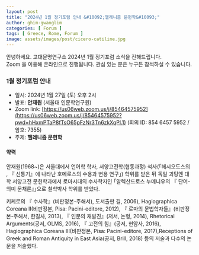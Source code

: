 ```yaml
---
layout: post
title: "2024년 1월 정기포럼 안내 &#10092;헬레니즘 문헌학&#10093;"
author: ghim-gwanglim
categories: [ Forum ]
tags: [ Greece, Rome, Forum ]
image: assets/images/post/cicero-catiline.jpg
---
```


안녕하세요. 고대문명연구소 2024년 1월 정기포럼 소식을 전해드립니다.<br> 
Zoom 을 이용해 온라인으로 진행됩니다. 관심 있는 분은 누구든 참석하실 수 있습니다. 


### 1월 정기포럼 안내
- 일시: 2024년 1월 27일 (토) 오후 2시
- 발표: __안재원__ (서울대 인문학연구원)
- Zoom link: [https://us06web.zoom.us/j/85464575952](https://us06web.zoom.us/j/85464575952?pwd=hHxmPTaP8fTsO65pFzNr3Tn6zkXqPl.1)
  (회의 ID: 854 6457 5952 / 암호: 7355)
- 주제: __헬레니즘 문헌학__

#### 약력
안재원(1968~)은 서울대에서 언어학 학사, 서양고전학(협동과정) 석사(｢헤시오도스의 , 『 신통기』에 나타난 호메로스의 수용과 변용 연구｣) 학위를 받은 뒤 독일 괴팅엔 대학 서양고전 문헌학과에서 로마시대의 수사학자인 ｢알렉산드로스 누메니우의 『 단어-의미 문채론』｣으로 철학박사 학위를 받았다.

키케로의 『 수사학』(비판정본-주해서), 도서출판 길, 2006), Hagiographica Coreana II(비판정본, Pisa: Pacini-editore, 2012), 『 로마의 문법학자들』(비판정본-주해서, 한길사, 2013), 『 인문의 재발견』(저서, 논형, 2014), Rhetorical Arguments(공저, OLMS, 2016), 『 고전의 힘』(공저, 현암사, 2016), Hagiographica Coreana III(비판정본, Pisa: Pacini-editore, 2017),Receptions of Greek and Roman Antiquity in East Asia(공저, Brill, 2018) 등의 저술과 다수의 논문을 저술했다.
